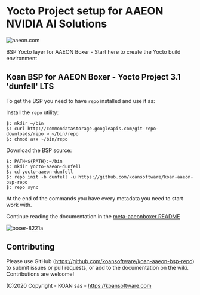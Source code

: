 # Yocto Project setup for AAEON NVIDIA AI Solutions

![aaeon.com](https://www.aaeon.com/emgz/client_logo.png)

BSP Yocto layer for AAEON Boxer - Start here to create the Yocto build environment 

Koan BSP for AAEON Boxer - Yocto Project 3.1 'dunfell' LTS
------------

To get the BSP you need to have `repo` installed and use it as:

Install the `repo` utility:

```
$: mkdir ~/bin
$: curl http://commondatastorage.googleapis.com/git-repo-downloads/repo > ~/bin/repo
$: chmod a+x ~/bin/repo
```

Download the BSP source:

```
$: PATH=${PATH}:~/bin
$: mkdir yocto-aaeon-dunfell
$: cd yocto-aaeon-dunfell
$: repo init -b dunfell -u https://github.com/koansoftware/koan-aaeon-bsp-repo
$: repo sync
```

At the end of the commands you have every metadata you need to start work with.

Continue reading the documentation in the [meta-aaeonboxer README](https://github.com/koansoftware/meta-aaeonboxer)

![boxer-8221a](https://eshop.aaeon.com/media/catalog/product/cache/image/800x800/e9c3970ab036de70892d86c6d221abfe/b/o/boxer-8221ai_3d_front_600x600.jpg)


Contributing
-------
Please use GitHub (https://github.com/koansoftware/koan-aaeon-bsp-repo) to submit issues or pull requests, or add to the documentation on the wiki. Contributions are welcome!

(C)2020 Copyright - KOAN sas - <https://koansoftware.com>
